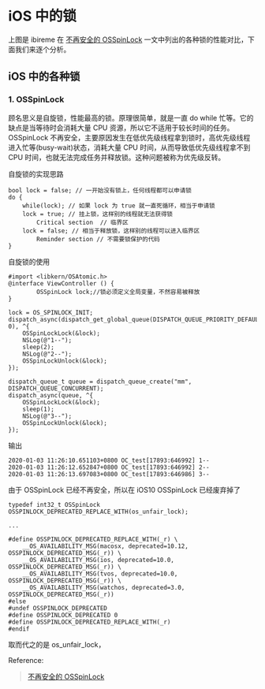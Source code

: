 # iOS 中的锁

上图是 ibireme 在 [不再安全的 OSSpinLock](https://blog.ibireme.com/2016/01/16/spinlock_is_unsafe_in_ios/) 一文中列出的各种锁的性能对比，下面我们来逐个分析。
## iOS 中的各种锁
### 1. OSSpinLock
顾名思义是自旋锁，性能最高的锁。原理很简单，就是一直 do while 忙等。它的缺点是当等待时会消耗大量 CPU 资源，所以它不适用于较长时间的任务。OSSpinLock 不再安全，主要原因发生在低优先级线程拿到锁时，高优先级线程进入忙等(busy-wait)状态，消耗大量 CPU 时间，从而导致低优先级线程拿不到 CPU 时间，也就无法完成任务并释放锁。这种问题被称为优先级反转。

自旋锁的实现思路
```objc
bool lock = false; // 一开始没有锁上，任何线程都可以申请锁  
do {  
    while(lock); // 如果 lock 为 true 就一直死循环，相当于申请锁
    lock = true; // 挂上锁，这样别的线程就无法获得锁
        Critical section  // 临界区
    lock = false; // 相当于释放锁，这样别的线程可以进入临界区
        Reminder section // 不需要锁保护的代码        
}
```

自旋锁的使用
```objc
#import <libkern/OSAtomic.h>
@interface ViewController () {
        OSSpinLock lock;//锁必须定义全局变量，不然容易被释放
}

lock = OS_SPINLOCK_INIT;
dispatch_async(dispatch_get_global_queue(DISPATCH_QUEUE_PRIORITY_DEFAULT, 0), ^{
    OSSpinLockLock(&lock);
    NSLog(@"1--");
    sleep(2);
    NSLog(@"2--");
    OSSpinLockUnlock(&lock);
});
    
dispatch_queue_t queue = dispatch_queue_create("mm", DISPATCH_QUEUE_CONCURRENT);
dispatch_async(queue, ^{
    OSSpinLockLock(&lock);
    sleep(1);
    NSLog(@"3--");
    OSSpinLockUnlock(&lock);
});
```

输出

```objc
2020-01-03 11:26:10.651103+0800 OC_test[17893:646992] 1--
2020-01-03 11:26:12.652847+0800 OC_test[17893:646992] 2--
2020-01-03 11:26:13.697083+0800 OC_test[17893:646986] 3--
```

由于 OSSpinLock 已经不再安全，所以在 iOS10 OSSpinLock 已经废弃掉了

```objc
typedef int32_t OSSpinLock OSSPINLOCK_DEPRECATED_REPLACE_WITH(os_unfair_lock);

...

#define OSSPINLOCK_DEPRECATED_REPLACE_WITH(_r) \
	__OS_AVAILABILITY_MSG(macosx, deprecated=10.12, OSSPINLOCK_DEPRECATED_MSG(_r)) \
	__OS_AVAILABILITY_MSG(ios, deprecated=10.0, OSSPINLOCK_DEPRECATED_MSG(_r)) \
	__OS_AVAILABILITY_MSG(tvos, deprecated=10.0, OSSPINLOCK_DEPRECATED_MSG(_r)) \
	__OS_AVAILABILITY_MSG(watchos, deprecated=3.0, OSSPINLOCK_DEPRECATED_MSG(_r))
#else
#undef OSSPINLOCK_DEPRECATED
#define OSSPINLOCK_DEPRECATED 0
#define OSSPINLOCK_DEPRECATED_REPLACE_WITH(_r)
#endif
```

取而代之的是 os_unfair_lock，


Reference:
> [不再安全的 OSSpinLock](https://blog.ibireme.com/2016/01/16/spinlock_is_unsafe_in_ios/)
>
>
>
>
>